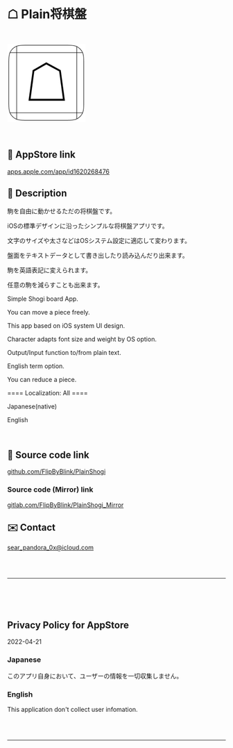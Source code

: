 # ☖ Plain将棋盤

<br>

![](PlainShogi/Assets.xcassets/LaunchIcon.imageset/LaunchIcon.png)

<br>

## 🔗 AppStore link

[apps.apple.com/app/id1620268476](https://apps.apple.com/app/id1620268476)


<!-- Manually sync below text between "📄AppDescription.swift" and "/README.md(here)" and "AppStoreConnect/_/Description". -->

## 📄 Description

駒を自由に動かせるただの将棋盤です。

iOSの標準デザインに沿ったシンプルな将棋盤アプリです。

文字のサイズや太さなどはOSシステム設定に適応して変わります。

盤面をテキストデータとして書き出したり読み込んだり出来ます。

駒を英語表記に変えられます。

任意の駒を減らすことも出来ます。


<!--==== English description ====-->

Simple Shogi board App.

You can move a piece freely.

This app based on iOS system UI design.

Character adapts font size and weight by OS option.

Output/Input function to/from plain text.

English term option.

You can reduce a piece.


==== Localization: All ====

Japanese(native)

English

<br>

## 🧰 Source code link

[github.com/FlipByBlink/PlainShogi](https://github.com/FlipByBlink/PlainShogi)


### Source code (Mirror) link

[gitlab.com/FlipByBlink/PlainShogi_Mirror](https://gitlab.com/FlipByBlink/PlainShogi_Mirror)


## ✉️ Contact

sear_pandora_0x@icloud.com


<br>

<br>

------

<br>

<br>

<br>


## Privacy Policy for AppStore

2022-04-21

### Japanese
このアプリ自身において、ユーザーの情報を一切収集しません。

### English
This application don't collect user infomation.


<br>

<br>

------

<br>

<br>


<!-- URL "Support page for AppStore" -->
<!-- https://flipbyblink.github.io/PlainShogi/ -->

<!-- URL "Privacy Policy for AppStore" -->
<!-- https://flipbyblink.github.io/PlainShogi/#privacy-policy-for-appstore -->
